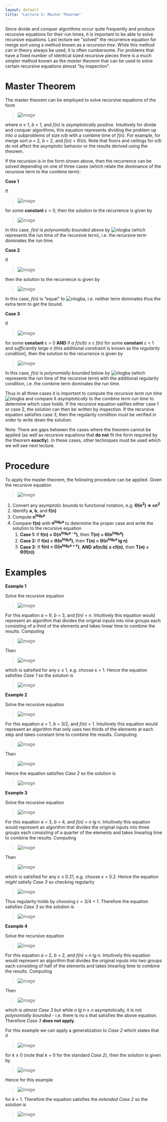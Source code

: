 ```yaml
---
layout: default
title: "Lecture 5: Master Theorem"
---
```


Since divide and conquer algorithms occur quite frequently and produce recursive equations for their run times, it is important to be able to solve recursive equations. Last lecture we "solved" the recurrence equation for merge sort using a method known as a *recursion tree*. While this method can in theory always be used, it is often cumbersome. For problems that have a fixed number of identical sized recursive pieces there is a much simpler method known as the *master theorem* that can be used to solve certain recursive equations almost "by inspection".

Master Theorem
==============

The master theorem can be employed to solve recursive equations of the form

> ![image](images/lecture05/masterTheoremForm.png)

where *a* ≥ 1, *b* \> 1, and *f(n)* is *asymptotically positive*. Intuitively for divide and conquer algorithms, this equation represents dividing the problem up into *a* subproblems of size *n/b* with a combine time of *f(n)*. For example, for merge sort *a* = 2, *b* = 2, and *f(n)* = Θ(*n*). Note that floors and ceilings for *n/b* do not affect the asymptotic behavior or the results derived using the theorem.

If the recursion is in the form shown above, then the recurrence can be solved depending on one of three cases (which relate the dominance of the recursive term to the combine term):

**Case 1**

If

> ![image](images/lecture05/masterTheoremCase1.png)

for some **constant** ε \> 0, then the solution to the recurrence is given by

> ![image](images/lecture05/masterTheoremCase1Sol.png)

In this case, *f(n)* is *polynomially bounded* above by ![nlogba](images/lecture05/nlogba.png) (which represents the run time of the recursive term), i.e. the recursive term dominates the run time.

**Case 2**

If

> ![image](images/lecture05/masterTheoremCase2.png)

then the solution to the recurrence is given by

> ![image](images/lecture05/masterTheoremCase2Sol.png)

In this case, *f(n)* is "equal" to ![nlogba](images/lecture05/nlogba.png), i.e. neither term dominates thus the extra term to get the bound.

**Case 3**

If

> ![image](images/lecture05/masterTheoremCase3.png)

for some **constant** ε \> 0 **AND** if *a f(n/b)* ≤ *c f(n)* for some **constant** *c* \< 1 and *sufficiently large n* (this additional constraint is known as the *regularity condition*), then the solution to the recurrence is given by

> ![image](images/lecture05/masterTheoremCase3Sol.png)

In this case, *f(n)* is *polynomially bounded* below by ![nlogba](images/lecture05/nlogba.png) (which represents the run time of the recursive term) with the additional regularity condition, i.e. the combine term dominates the run time.

Thus in all three cases it is important to compute the *recursive term run time* ![nlogba](images/lecture05/nlogba.png) and compare it *asymptotically* to the *combine term run time* to determine which case holds. If the recursive equation satifies either case 1 or case 2, the solution can then be written by inspection. If the recursive equation satisfies case 3, then the regularity condition must be verified in order to write down the solution.

Note: There are gaps between the cases where the theorem cannot be applied (as well as recursive equations that **do not** fit the form required by the theorem **exactly**). In these cases, other techniques must be used which we will see next lecture.

Procedure
=========

To apply the master theorem, the following procedure can be applied. Given the recursive equation 

> ![image](images/lecture05/masterTheoremForm.png)

1. Convert any asymptotic bounds to functional notation, e.g. **Θ(n<sup>2</sup>) &rArr; cn<sup>2</sup>**
2. Identify **a**, **b**, and **f(n)**
3. Compute **n<sup>log<sub>b</sub>a</sup>**
4. Compare **f(n)** with **n<sup>log<sub>b</sub>a</sup>** to determine the proper case and write the solution to the recursive equation
    1. **Case 1:** If **f(n) = O(n<sup>log<sub>b</sub>a - ε</sup>)**, then **T(n) = Θ(n<sup>log<sub>b</sub>a</sup>)**
    2. **Case 2:** If **f(n) = Θ(n<sup>log<sub>b</sub>a</sup>)**, then **T(n) = Θ(n<sup>log<sub>b</sub>a</sup> lg n)**
    3. **Case 3:** If **f(n) = Ω(n<sup>log<sub>b</sub>a + ε</sup>)**, **AND** **af(n/b) ≤ cf(n)**, then **T(n) = Θ(f(n))**

Examples
========

**Example 1**

Solve the recursive equation

> ![image](images/lecture05/example1.png)

For this equation *a* = 9, *b* = 3, and *f(n)* = *n*. Intuitively this equation would represent an algorithm that divides the original inputs into nine groups each consisting of a third of the elements and takes linear time to combine the results. Computing

> ![image](images/lecture05/sol1a.png)

Then

> ![image](images/lecture05/sol1b.png)

which is satisfied for any ε ≤ 1, e.g. choose ε = 1. Hence the equation satisfies *Case 1* so the solution is

> ![image](images/lecture05/sol1c.png)

**Example 2**

Solve the recursive equation

> ![image](images/lecture05/example2.png)

For this equation *a* = 1, *b* = 3/2, and *f(n)* = 1. Intuitively this equation would represent an algorithm that only uses two thirds of the elements at each step and takes constant time to combine the results. Computing

> ![image](images/lecture05/sol2a.png)

Then

> ![image](images/lecture05/sol1b.png)

Hence the equation satisfies *Case 2* so the solution is

> ![image](images/lecture05/sol2c.png)

**Example 3**

Solve the recursive equation

> ![image](images/lecture05/example3.png)

For this equation *a* = 3, *b* = 4, and *f(n)* = *n lg n*. Intuitively this equation would represent an algorithm that divides the original inputs into three groups each consisting of a quarter of the elements and takes linearlog time to combine the results. Computing

> ![image](images/lecture05/sol3a.png)

Then

> ![image](images/lecture05/sol3b.png)

which is satisfied for any ε ≤ 0.21, e.g. choose ε = 0.2. Hence the equation *might* satisfy *Case 3* so checking regularity

> ![image](images/lecture05/sol3c.png)

Thus regularity holds by choosing *c* = 3/4 \< 1. Therefore the equation satisfies *Case 3* so the solution is

> ![image](images/lecture05/sol3d.png)

**Example 4**

Solve the recursive equation

> ![image](images/lecture05/example4.png)

For this equation *a* = 2, *b* = 2, and *f(n)* = *n lg n*. Intuitively this equation would represent an algorithm that divides the original inputs into two groups each consisting of half of the elements and takes linearlog time to combine the results. Computing

> ![image](images/lecture05/sol4a.png)

Then

> ![image](images/lecture05/sol4b.png)

which is *almost Case 3* but while *n lg n* ≥ *n* asymptotically, it is not *polynomially bounded* - i.e. there is no ε that satisfies the above equation. Therefore *Case 3* **does not apply**.

For this example we can apply a generalization to *Case 2* which states that if

> ![image](images/lecture05/sol4c.png)

for *k* ≥ 0 (note that *k* = 0 for the standard *Case 2*), then the solution is given by

> ![image](images/lecture05/sol4d.png)

Hence for this example

> ![image](images/lecture05/sol4e.png)

for *k* = 1. Therefore the equation satisfies the *extended Case 2* so the solution is

> ![image](images/lecture05/sol4f.png)

